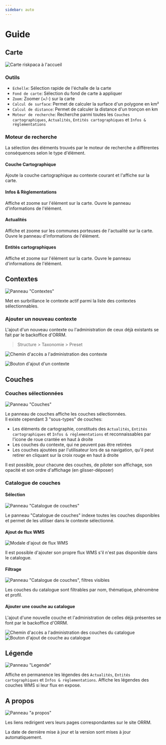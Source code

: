 ```yaml
---
sidebar: auto
---
```


# Guide

## Carte

![Carte riskpaca à l'accueil](../assets/map-tools.jpg)

### Outils
- `Echelle`: Sélection rapide de l'échalle de la carte
- `Fond de carte`: Sélection du fond de carte à appliquer
- `Zoom`: Zoomer (+/-) sur la carte
- `Calcul de surface`: Permet de calculer la surface d'un polygone en km²
- `Calcul de distance`: Permet de calculer la distance d'un tronçon en km
- `Moteur de recherche`: Recherche parmi toutes les `Couches cartographiques`, `Actualités`, `Entités cartographiques` et `Infos & règlementations`

### Moteur de recherche

La sélection des éléments trouvés par le moteur de recherche a différentes conséquences selon le type d'élément.

#### Couche Cartographique
Ajoute la couche cartographique au contexte courant et l'affiche sur la carte.

#### Infos & Règlementations
Affiche et zoome sur l'élément sur la carte.
Ouvre le panneau d'informations de l'élément.

#### Actualités
Affiche et zoome sur les communes porteuses de l'actualité sur la carte.
Ouvre le panneau d'informations de l'élément.

#### Entités cartographiques
Affiche et zoome sur l'élément sur la carte.
Ouvre le panneau d'informations de l'élément.



## Contextes
![Panneau "Contextes"](../assets/contextes.png)

Met en surbrillance le contexte actif parmi la liste des contextes sélectionnables.

### Ajouter un nouveau contexte
L'ajout d'un nouveau contexte ou l'administration de ceux déjà existants se fait par le backoffice d'ORRM.

> Structure > Taxonomie > Preset

![Chemin d'accès a l'administration des contexte](../assets/add-preset-path.png)

![Bouton d'ajout d'un contexte](../assets/add-preset-button.png)



## Couches

### Couches sélectionnées
![Panneau "Couches"](../assets/couches-selection.png)

Le panneau de couches affiche les couches sélectionnées.  
Il existe cependant 3 "sous-types" de couches:
- Les éléments de cartographie, constitués des `Actualités`, `Entités cartographiques` et `Infos & règlementations` et reconnaissables par l'icone de roue crantée en haut à droite
- Les couches du contexte, qui ne peuvent pas être retirées
- Les couches ajoutées par l'utilisateur lors de sa navigation, qu'il peut retirer en cliquant sur la croix rouge en haut à droite

Il est possible, pour chacune des couches, de piloter son affichage, son opacité et son ordre d'affichage (en glisser-déposer)

### Catalogue de couches
#### Sélection
![Panneau "Catalogue de couches"](../assets/couches-catalogue.png)

Le panneau "Catalogue de couches" indexe toutes les couches disponibles et permet de les utiliser dans le contexte sélectionné.

#### Ajout de flux WMS
![Modale d'ajout de flux WMS](../assets/couches-ajout-flux.png)

Il est possible d'ajouter son propre flux WMS s'il n'est pas disponible dans le catalogue.

#### Filtrage
![Panneau "Catalogue de couches", filtres visibles](../assets/couches-catalogue-filtres.png)

Les couches du catalogue sont filtrables par nom, thématique, phénomène et profil.

#### Ajouter une couche au catalogue

L'ajout d'une nouvelle couche et l'administration de celles déjà présentes se font par le backoffice d'ORRM.

![Chemin d'accès a l'administration des couches du catalogue](../assets/add-couche-path.png)
![Bouton d'ajout de couche au catalogue](../assets/add-couche-button.png)



## Légende
![Panneau "Legende"](../assets/legende.png)

Affiche en permanence les légendes des `Actualités`, `Entités cartographiques` et `Infos & règlementations`.
Affiche les légendes des couches WMS si leur flux en expose.



## A propos
![Panneau "a propos"](../assets/a-propos.png)

Les liens redirigent vers leurs pages correspondantes sur le site ORRM.

La date de dernière mise à jour et la version sont mises à jour automatiquement.


